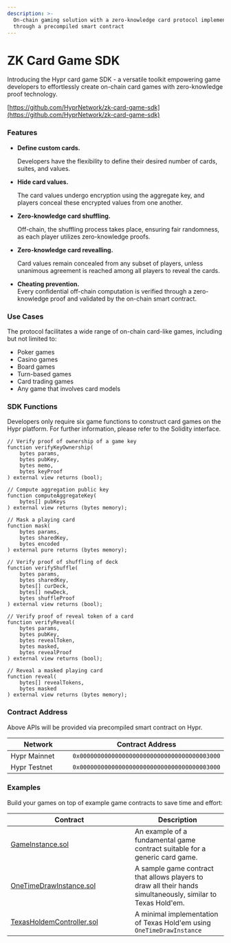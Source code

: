 ```yaml
---
description: >-
  On-chain gaming solution with a zero-knowledge card protocol implemented
  through a precompiled smart contract
---
```


# ZK Card Game SDK

Introducing the Hypr card game SDK - a versatile toolkit empowering game developers to effortlessly create on-chain card games with zero-knowledge proof technology.

[https://github.com/HyprNetwork/zk-card-game-sdk](https://github.com/HyprNetwork/zk-card-game-sdk)

### Features

*   **Define custom cards.**

    Developers have the flexibility to define their desired number of cards, suites, and values.
*   **Hide card values.**

    The card values undergo encryption using the aggregate key, and players conceal these encrypted values from one another.
*   **Zero-knowledge card shuffling.**

    Off-chain, the shuffling process takes place, ensuring fair randomness, as each player utilizes zero-knowledge proofs.
*   **Zero-knowledge card revealling.**

    Card values remain concealed from any subset of players, unless unanimous agreement is reached among all players to reveal the cards.
* **Cheating prevention.**\
  Every confidential off-chain computation is verified through a zero-knowledge proof and validated by the on-chain smart contract.

### Use Cases

The protocol facilitates a wide range of on-chain card-like games, including but not limited to:

* Poker games
* Casino games
* Board games
* Turn-based games
* Card trading games
* Any game that involves card models

### SDK Functions

Developers only require six game functions to construct card games on the Hypr platform. For further information, please refer to the Solidity interface.

```solidity
// Verify proof of ownership of a game key
function verifyKeyOwnership(
    bytes params,
    bytes pubKey,
    bytes memo,
    bytes keyProof
) external view returns (bool);

// Compute aggregation public key
function computeAggregateKey(
    bytes[] pubKeys
) external view returns (bytes memory);

// Mask a playing card
function mask(
    bytes params,
    bytes sharedKey,
    bytes encoded
) external pure returns (bytes memory);

// Verify proof of shuffling of deck
function verifyShuffle(
    bytes params,
    bytes sharedKey,
    bytes[] curDeck,
    bytes[] newDeck,
    bytes shuffleProof
) external view returns (bool);

// Verify proof of reveal token of a card
function verifyReveal(
    bytes params,
    bytes pubKey,
    bytes revealToken,
    bytes masked,
    bytes revealProof
) external view returns (bool);

// Reveal a masked playing card
function reveal(
    bytes[] revealTokens,
    bytes masked
) external view returns (bytes memory);
```

### Contract Address

Above APIs will be provided via precompiled smart contract on Hypr.

<table><thead><tr><th width="191">Network</th><th>Contract Address</th></tr></thead><tbody><tr><td>Hypr Mainnet</td><td><code>0x0000000000000000000000000000000000003000</code></td></tr><tr><td>Hypr Testnet</td><td><code>0x0000000000000000000000000000000000003000</code></td></tr></tbody></table>

### Examples

Build your games on top of example game contracts to save time and effort:

<table><thead><tr><th width="273">Contract</th><th>Description</th></tr></thead><tbody><tr><td><a href="https://github.com/HyprNetwork/zk-card-game-sdk/blob/main/contracts/GameInstance.sol">GameInstance.sol</a></td><td>An example of a fundamental game contract suitable for a generic card game.</td></tr><tr><td><a href="https://github.com/HyprNetwork/zk-card-game-sdk/blob/main/contracts/OneTimeDrawInstance.sol">OneTimeDrawInstance.sol</a></td><td>A sample game contract that allows players to draw all their hands simultaneously, similar to Texas Hold'em.</td></tr><tr><td><a href="https://github.com/HyprNetwork/zk-card-game-sdk/blob/main/contracts/examples/TexasHoldemController.sol">TexasHoldemController.sol</a></td><td>A minimal implementation of Texas Hold'em using <code>OneTimeDrawInstance</code></td></tr></tbody></table>
